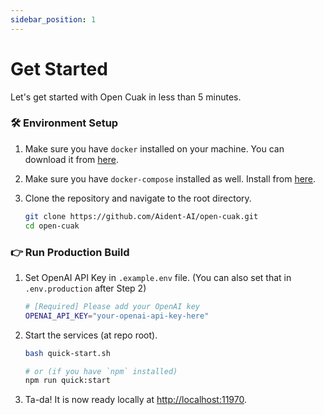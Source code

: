```yaml
---
sidebar_position: 1
---
```


# Get Started

Let's get started with Open Cuak in less than 5 minutes.

### 🛠️ Environment Setup

1.  Make sure you have `docker` installed on your machine. You can download it from [here](https://www.docker.com/products/docker-desktop).
2.  Make sure you have `docker-compose` installed as well. Install from [here](https://docs.docker.com/compose/install/).
3.  Clone the repository and navigate to the root directory.

    ```bash
    git clone https://github.com/Aident-AI/open-cuak.git
    cd open-cuak
    ```

### 👉 Run Production Build

1. Set OpenAI API Key in `.example.env` file. (You can also set that in `.env.production` after Step 2)

   ```bash
   # [Required] Please add your OpenAI key
   OPENAI_API_KEY="your-openai-api-key-here"
   ```

2. Start the services (at repo root).

   ```bash
   bash quick-start.sh

   # or (if you have `npm` installed)
   npm run quick:start
   ```

3. Ta-da! It is now ready locally at [http://localhost:11970](http://localhost:11970).
